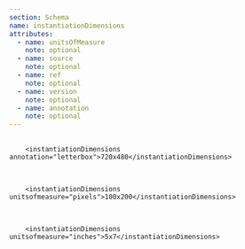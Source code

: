 ```yaml
---
section: Schema
name: instantiationDimensions
attributes:
  - name: unitsOfMeasure
    note: optional
  - name: source
    note: optional
  - name: ref
    note: optional
  - name: version
    note: optional
  - name: annotation
    note: optional
---
```

<pre>
  <code>
    &lt;instantiationDimensions annotation=&quot;letterbox&quot;&gt;720x480&lt;/instantiationDimensions&gt;
  </code>
</pre>

<pre>
  <code>
    &lt;instantiationDimensions unitsofmeasure=&quot;pixels&quot;&gt;100x200&lt;/instantiationDimensions&gt;
  </code>
</pre>


<pre>
  <code>
    &lt;instantiationDimensions unitsofmeasure=&quot;inches&quot;&gt;5x7&lt;/instantiationDimensions&gt;
  </code>
</pre>
